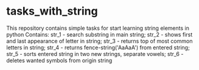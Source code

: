 # tasks_with_string
This repository contains simple tasks
for start learning string elements in python
Contains: 
str_1 - search substring in main string;
str_2 - shows first and last appearance of letter in string;
str_3 - returns top of most common letters in string;
str_4 - returns fence-string('AaAaA') from entered string;
str_5 - sorts entered string in two new strings, separate vowels;
str_6 - deletes wanted symbols from origin string
